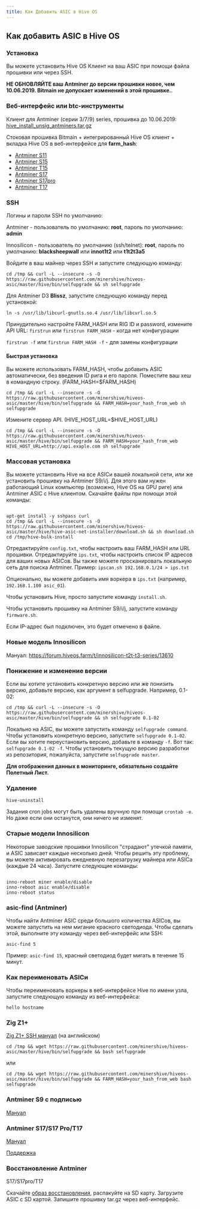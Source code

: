 ```yaml
---
title: Как Добавить ASIC в Hive OS
---
```


## Как добавить ASIC в Hive OS
### Установка
Вы можете установить Hive OS Клиент на ваш ASIC при помощи файла прошивки или через SSH.

**НЕ ОБНОВЛЯЙТЕ ваш Antminer до версии прошивки новее, чем 10.06.2019. Bitmain не допускает изменений в этой прошивке.**.

### Веб-интерфейс или btc-инструменты
Клиент для Antminer (серии 3/7/9) series, прошивка до 10.06.2019:
<a href="http://download.hiveos.farm/asic/repo/unsig/hive_install_unsig_antminers.tar.gz">hive_install_unsig_antminers.tar.gz</a>

Стоковая прошивка Bitmain + интегрированный Hive OS клиент + вкладка Hive OS в веб-интерфейсе для **farm_hash**:
- <a href="http://download.hiveos.farm/asic/repo/unsig/S11-hive.tar.gz">Antminer S11</a>
- <a href="http://download.hiveos.farm/asic/repo/unsig/S15-hive.tar.gz">Antminer S15</a>
- <a href="http://download.hiveos.farm/asic/repo/unsig/T15-hive.tar.gz">Antminer T15</a>
- <a href="http://download.hiveos.farm/asic/repo/unsig/S17-hive.tar.gz">Antminer S17</a>
- <a href="http://download.hiveos.farm/asic/repo/unsig/S17pro-hive.tar.gz">Antminer S17pro</a>
- <a href="http://download.hiveos.farm/asic/repo/unsig/T17-hive.tar.gz">Antminer T17</a>

### SSH
Логины и пароли SSH по умолчанию:

Antminer - пользователь по умолчанию: **root**, пароль по умолчанию: **admin**

Innosilicon - пользователь по умолчанию (ssh/telnet): **root**, пароль по умолчанию: **blacksheepwall** или **innot1t2** или **t1t2t3a5**

Войдите в ваш майнер через SSH и запустите следующую команду:

`cd /tmp && curl -L --insecure -s -O https://raw.githubusercontent.com/minershive/hiveos-asic/master/hive/bin/selfupgrade && sh selfupgrade`

Для Antminer D3 **Blissz**, запустите следующую команду перед установкой:

`ln -s /usr/lib/libcurl-gnutls.so.4 /usr/lib/libcurl.so.5`

Принудительно настройте FARM_HASH или RIG ID и password, измените API URL:
`firstrun` или `firstrun FARM_HASH` - когда нет конфигурации

`firstrun -f` или `firstrun FARM_HASH -f` - для замены конфигурации

#### Быстрая установка
Вы можете использовать FARM_HASH, чтобы добавить ASIC автоматически, без введения ID рига и его пароля. Поместите ваш хеш в командную строку. (FARM_HASH=$FARM_HASH)

`cd /tmp && curl -L --insecure -s -O https://raw.githubusercontent.com/minershive/hiveos-asic/master/hive/bin/selfupgrade && FARM_HASH=your_hash_from_web sh selfupgrade`

Измените сервер API. (HIVE_HOST_URL=$HIVE_HOST_URL)

`cd /tmp && curl -L --insecure -s -O https://raw.githubusercontent.com/minershive/hiveos-asic/master/hive/bin/selfupgrade && FARM_HASH=your_hash_from_web HIVE_HOST_URL=http://api.exaple.com sh selfupgrade`

### Массовая установка
Вы можете установить Hive на все ASICи вашей локальной сети, или же установить прошивку на Antminer S9/i/j. Для этого вам нужен работающий Linux компьютер (возможно, Hive OS на GPU риге) или Antminer ASIC с Hive клиентом. Скачайте файлы при помощи этой команды:

<pre><code>
apt-get install -y sshpass curl
cd /tmp && curl -L --insecure -s -O https://raw.githubusercontent.com/minershive/hiveos-asic/master/hive/hive-asic-net-installer/download.sh && sh download.sh
cd /tmp/hive-bulk-install
</code></pre>

Отредактируйте `config.txt`, чтобы настроить ваш FARM_HASH или URL прошивки. Отредактируйте `ips.txt`, чтобы настроить список IP адресов для ваших новых ASICов. Вы также можете просканировать локальную сеть для поиска Antminer. Пример: `ipscan.sh 192.168.0.1/24 > ips.txt`

Опционально, вы можете добавить имя воркера в `ips.txt` (например, `192.168.1.100 asic_01`).

Чтобы установить Hive, просто запустите команду `install.sh`.

Чтобы установить прошивку на Antminer S9/i/j, запустите команду `firmware.sh`.

Если IP-адрес был подключен, это будет отмечено в файле.

### Новые модель Innosilicon
Мануал: https://forum.hiveos.farm/t/innosilicon-t2t-t3-series/13610

### Понижение и изменение версии
Если вы хотите установить конкретную версию или же понизить версию, добавьте версию, как аргумент в selfupgrade. Например, 0.1-02:

`cd /tmp && curl -L --insecure -s -O https://raw.githubusercontent.com/minershive/hiveos-asic/master/hive/bin/selfupgrade && sh selfupgrade 0.1-02`

Локально на ASIC, вы можете запустить команду `selfupgrade command`. Чтобы установить конкретную версию, запустите `selfupgrade 0.1-02`. Если вы хотите переустановить версию, добавьте в команду `-f`. Вот так: `selfupgrade 0.1-02 -f`. Чтобы установить текущую версию разработки из репозитория, пожалуйста, запустите `selfupgrade master`.

**Для отображения данных в мониторинге, обязательно создайте Полетный Лист.**

### Удаление
`hive-uninstall`

Задания cron jobs могут быть удалены вручную при помощи `crontab -e`. Но даже если они останутся, они ничего не изменят.

### Старые модели Innosilicon
Некоторые заводские прошивки Innosilicon "страдают" утечкой памяти, и ASIC зависает каждые несколько дней. Чтобы решить эту проблему, вы можете активировать ежедневную перезагрузку майнера или ASICа (каждые 24 часа). Запустите следующие команды:

<pre><code>
inno-reboot miner enable/disable
inno-reboot asic enable/disable
inno-reboot status
</code></pre>

### asic-find (Antminer)
Чтобы найти Antminer ASIC среди большого количества ASICов, вы можете запустить на нем мигание красного светодиода. Чтобы сделать этой, выполните эту команду через веб-интерфейс или SSH:

`asic-find 5`

Пример: `asic-find 15`, красный светодиод будет мигать в течение 15 минут.

### Как переименовать ASICи
Чтобы переименовать воркеры в веб-интерфейсе Hive по имени узла, запустите следующую команду из веб-интерфейса:

`hello hostname`

### Zig Z1+
<a href="https://github.com/minershive/hiveos-asic/blob/master/hive/share/zig/README.md">Zig Z1+ SSH мануал</a> (на английском)

`cd /tmp && wget https://raw.githubusercontent.com/minershive/hiveos-asic/master/hive/bin/selfupgrade && bash selfupgrade`

или

`cd /tmp && wget https://raw.githubusercontent.com/minershive/hiveos-asic/master/hive/bin/selfupgrade && FARM_HASH=your_hash_from_web bash selfupgrade`

### Antminer S9 с подписью
<a href="https://forum.hiveos.farm/t/antminer-s9-signed/12466">Мануал</a>

### Antminer S17/S17 Pro/T17

<a href="https://forum.hiveos.farm/t/antminer-s17-t17/12415">Мануал</a>

<a href="bee@hiveos.farm">Поддержка</a>

### Восстановление Antminer
S17/S17pro/T17

Скачайте <a href="http://download.hiveos.farm/asic/repo/t17-s17/recovery_sd/t17_rec.zip">образ восстановления</a>, распакуйте на SD карту. Загрузите ASIC с SD картой. Запишите прошивку tar.gz через веб-интерфейс.
